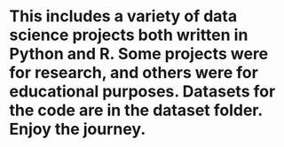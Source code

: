 # This includes a variety of data science projects both written in Python and R. Some projects were for research, and others were for educational purposes. Datasets for the code are in the dataset folder. Enjoy the journey. 
